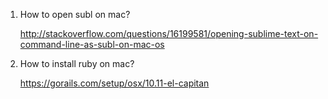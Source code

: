 1. How to open subl on mac?

    http://stackoverflow.com/questions/16199581/opening-sublime-text-on-command-line-as-subl-on-mac-os

2. How to install ruby on mac?
    
    https://gorails.com/setup/osx/10.11-el-capitan
    

